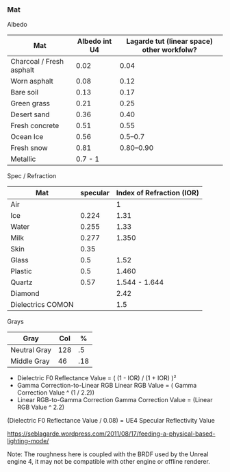 ### Mat 
Albedo 

Mat | Albedo int U4 | Lagarde tut (linear space) other workfolw?|  
-- | -- | -- | 
Charcoal / Fresh asphalt | 0.02 | 0.04
Worn asphalt | 0.08 | 0.12
Bare soil | 0.13  | 0.17
Green grass | 0.21 |  0.25
Desert sand | 0.36  | 0.40
Fresh concrete | 0.51 |   0.55
Ocean Ice | 0.56 | 0.5–0.7
Fresh snow | 0.81 |  0.80–0.90
Metallic  |  0.7 - 1 |





Spec / Refraction

Mat | specular | Index of Refraction (IOR) |  
-- | -- | -- | 
Air | | 1
Ice | 0.224 | 1.31
Water  |  0.255 | 1.33
Milk | 0.277 | 1.350
Skin | 0.35 |  
Glass | 0.5 | 1.52
Plastic | 0.5 | 1.460
Quartz | 0.57 | 1.544 - 1.644
Diamond | | 2.42
Dielectrics COMON | | 1.5

Grays

Gray | Col | % | 
-- | -- | -- | 
Neutral Gray | 128 | .5
Middle Gray |  46 | .18

- Dielectric F0 Reflectance Value = ( (1 - IOR) / (1 + IOR) )² 
- Gamma Correction-to-Linear RGB Linear RGB Value = ( Gamma Correction Value ^ (1 / 2.2))  
- Linear RGB-to-Gamma Correction Gamma Correction Value = (Linear RGB Value ^ 2.2)  


(Dielectric F0 Reflectance Value / 0.08) = UE4 Specular Reflectivity Value 






https://seblagarde.wordpress.com/2011/08/17/feeding-a-physical-based-lighting-mode/

Note: The roughness here is coupled with the BRDF used by the Unreal engine 4, it may not be compatible with other engine or offline renderer.
